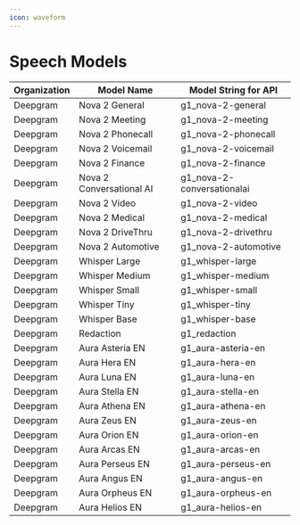 ```yaml
---
icon: waveform
---
```


# Speech Models

| Organization | Model Name               | Model String for API        |
| ------------ | ------------------------ | --------------------------- |
| Deepgram     | Nova 2 General           | g1\_nova-2-general          |
| Deepgram     | Nova 2 Meeting           | g1\_nova-2-meeting          |
| Deepgram     | Nova 2 Phonecall         | g1\_nova-2-phonecall        |
| Deepgram     | Nova 2 Voicemail         | g1\_nova-2-voicemail        |
| Deepgram     | Nova 2 Finance           | g1\_nova-2-finance          |
| Deepgram     | Nova 2 Conversational AI | g1\_nova-2-conversationalai |
| Deepgram     | Nova 2 Video             | g1\_nova-2-video            |
| Deepgram     | Nova 2 Medical           | g1\_nova-2-medical          |
| Deepgram     | Nova 2 DriveThru         | g1\_nova-2-drivethru        |
| Deepgram     | Nova 2 Automotive        | g1\_nova-2-automotive       |
| Deepgram     | Whisper Large            | g1\_whisper-large           |
| Deepgram     | Whisper Medium           | g1\_whisper-medium          |
| Deepgram     | Whisper Small            | g1\_whisper-small           |
| Deepgram     | Whisper Tiny             | g1\_whisper-tiny            |
| Deepgram     | Whisper Base             | g1\_whisper-base            |
| Deepgram     | Redaction                | g1\_redaction               |
| Deepgram     | Aura Asteria EN          | g1\_aura-asteria-en         |
| Deepgram     | Aura Hera EN             | g1\_aura-hera-en            |
| Deepgram     | Aura Luna EN             | g1\_aura-luna-en            |
| Deepgram     | Aura Stella EN           | g1\_aura-stella-en          |
| Deepgram     | Aura Athena EN           | g1\_aura-athena-en          |
| Deepgram     | Aura Zeus EN             | g1\_aura-zeus-en            |
| Deepgram     | Aura Orion EN            | g1\_aura-orion-en           |
| Deepgram     | Aura Arcas EN            | g1\_aura-arcas-en           |
| Deepgram     | Aura Perseus EN          | g1\_aura-perseus-en         |
| Deepgram     | Aura Angus EN            | g1\_aura-angus-en           |
| Deepgram     | Aura Orpheus EN          | g1\_aura-orpheus-en         |
| Deepgram     | Aura Helios EN           | g1\_aura-helios-en          |
